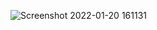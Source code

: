 ![Screenshot 2022-01-20 161131](https://user-images.githubusercontent.com/3069067/150299133-b26c1eca-3bab-49b9-ac11-61b4f2b7e018.png)